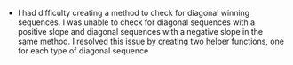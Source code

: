 * I had difficulty creating a method to check for diagonal winning sequences. I was unable to check for diagonal sequences with a 
positive slope and diagonal sequences with a negative slope in the same method. I resolved this issue by creating two helper functions, 
one for each type of diagonal sequence
